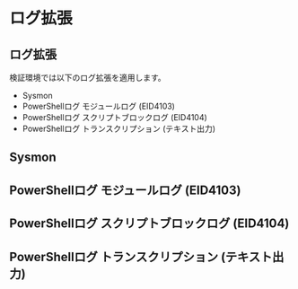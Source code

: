 # ログ拡張

ログ拡張
-------------

検証環境では以下のログ拡張を適用します。

- Sysmon
- PowerShellログ モジュールログ (EID4103)
- PowerShellログ スクリプトブロックログ (EID4104)
- PowerShellログ トランスクリプション (テキスト出力)


Sysmon
-------------


PowerShellログ モジュールログ (EID4103)
-------------



PowerShellログ スクリプトブロックログ (EID4104)
-------------



PowerShellログ トランスクリプション (テキスト出力)
-------------